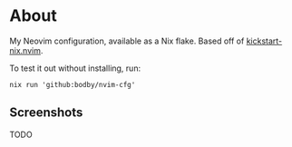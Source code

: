 # About

My Neovim configuration, available as a Nix flake. Based off of [kickstart-nix.nvim](https://github.com/nix-community/kickstart-nix.nvim).

To test it out without installing, run:

```command
nix run 'github:bodby/nvim-cfg'
```

## Screenshots

TODO
